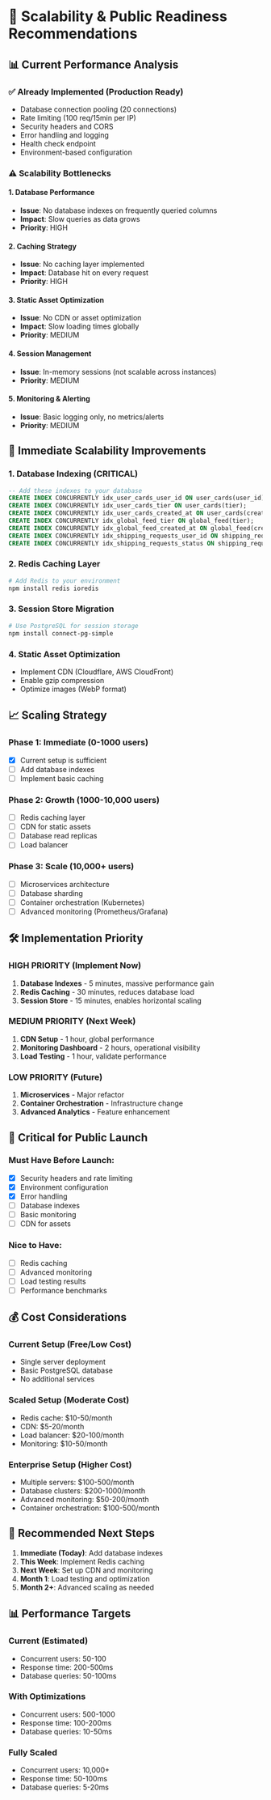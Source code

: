 # 🚀 Scalability & Public Readiness Recommendations

## 📊 Current Performance Analysis

### ✅ **Already Implemented (Production Ready)**
- Database connection pooling (20 connections)
- Rate limiting (100 req/15min per IP)
- Security headers and CORS
- Error handling and logging
- Health check endpoint
- Environment-based configuration

### ⚠️ **Scalability Bottlenecks**

#### 1. **Database Performance**
- **Issue**: No database indexes on frequently queried columns
- **Impact**: Slow queries as data grows
- **Priority**: HIGH

#### 2. **Caching Strategy**
- **Issue**: No caching layer implemented
- **Impact**: Database hit on every request
- **Priority**: HIGH

#### 3. **Static Asset Optimization**
- **Issue**: No CDN or asset optimization
- **Impact**: Slow loading times globally
- **Priority**: MEDIUM

#### 4. **Session Management**
- **Issue**: In-memory sessions (not scalable across instances)
- **Priority**: MEDIUM

#### 5. **Monitoring & Alerting**
- **Issue**: Basic logging only, no metrics/alerts
- **Priority**: MEDIUM

## 🔧 **Immediate Scalability Improvements**

### 1. **Database Indexing (CRITICAL)**
```sql
-- Add these indexes to your database
CREATE INDEX CONCURRENTLY idx_user_cards_user_id ON user_cards(user_id);
CREATE INDEX CONCURRENTLY idx_user_cards_tier ON user_cards(tier);
CREATE INDEX CONCURRENTLY idx_user_cards_created_at ON user_cards(created_at);
CREATE INDEX CONCURRENTLY idx_global_feed_tier ON global_feed(tier);
CREATE INDEX CONCURRENTLY idx_global_feed_created_at ON global_feed(created_at);
CREATE INDEX CONCURRENTLY idx_shipping_requests_user_id ON shipping_requests(user_id);
CREATE INDEX CONCURRENTLY idx_shipping_requests_status ON shipping_requests(status);
```

### 2. **Redis Caching Layer**
```bash
# Add Redis to your environment
npm install redis ioredis
```

### 3. **Session Store Migration**
```bash
# Use PostgreSQL for session storage
npm install connect-pg-simple
```

### 4. **Static Asset Optimization**
- Implement CDN (Cloudflare, AWS CloudFront)
- Enable gzip compression
- Optimize images (WebP format)

## 📈 **Scaling Strategy**

### **Phase 1: Immediate (0-1000 users)**
- [x] Current setup is sufficient
- [ ] Add database indexes
- [ ] Implement basic caching

### **Phase 2: Growth (1000-10,000 users)**
- [ ] Redis caching layer
- [ ] CDN for static assets
- [ ] Database read replicas
- [ ] Load balancer

### **Phase 3: Scale (10,000+ users)**
- [ ] Microservices architecture
- [ ] Database sharding
- [ ] Container orchestration (Kubernetes)
- [ ] Advanced monitoring (Prometheus/Grafana)

## 🛠 **Implementation Priority**

### **HIGH PRIORITY (Implement Now)**
1. **Database Indexes** - 5 minutes, massive performance gain
2. **Redis Caching** - 30 minutes, reduces database load
3. **Session Store** - 15 minutes, enables horizontal scaling

### **MEDIUM PRIORITY (Next Week)**
1. **CDN Setup** - 1 hour, global performance
2. **Monitoring Dashboard** - 2 hours, operational visibility
3. **Load Testing** - 1 hour, validate performance

### **LOW PRIORITY (Future)**
1. **Microservices** - Major refactor
2. **Container Orchestration** - Infrastructure change
3. **Advanced Analytics** - Feature enhancement

## 🚨 **Critical for Public Launch**

### **Must Have Before Launch:**
- [x] Security headers and rate limiting
- [x] Environment configuration
- [x] Error handling
- [ ] Database indexes
- [ ] Basic monitoring
- [ ] CDN for assets

### **Nice to Have:**
- [ ] Redis caching
- [ ] Advanced monitoring
- [ ] Load testing results
- [ ] Performance benchmarks

## 💰 **Cost Considerations**

### **Current Setup (Free/Low Cost)**
- Single server deployment
- Basic PostgreSQL database
- No additional services

### **Scaled Setup (Moderate Cost)**
- Redis cache: $10-50/month
- CDN: $5-20/month
- Load balancer: $20-100/month
- Monitoring: $10-50/month

### **Enterprise Setup (Higher Cost)**
- Multiple servers: $100-500/month
- Database clusters: $200-1000/month
- Advanced monitoring: $50-200/month
- Container orchestration: $100-500/month

## 🎯 **Recommended Next Steps**

1. **Immediate (Today)**: Add database indexes
2. **This Week**: Implement Redis caching
3. **Next Week**: Set up CDN and monitoring
4. **Month 1**: Load testing and optimization
5. **Month 2+**: Advanced scaling as needed

## 📊 **Performance Targets**

### **Current (Estimated)**
- Concurrent users: 50-100
- Response time: 200-500ms
- Database queries: 50-100ms

### **With Optimizations**
- Concurrent users: 500-1000
- Response time: 100-200ms
- Database queries: 10-50ms

### **Fully Scaled**
- Concurrent users: 10,000+
- Response time: 50-100ms
- Database queries: 5-20ms
